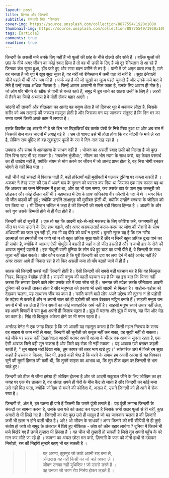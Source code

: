 ```yaml
---
layout: post
title: हिम्मत और ज़िन्दगी 
subtitle: रामधारी सिंह 'दिनकर'
cover-img: https://source.unsplash.com/collection/8877554/1920x1080
thumbnail-img: https://source.unsplash.com/collection/88775549/1920x1080 
tags: [article]
comments: true
readtime: true
---
```

ज़िन्दगी के असली मजे उनके लिए नहीं हैं जो फूलों की छांह के नीचे खेलते और सोते
हैं । बल्कि फूलों की छांह के नीचे अगर जीवन का कोई स्वाद छिपा है तो वह भी उन्हीं
के लिए है जो दूर रेगिस्तान से आ रहे हैं जिनका कंठ सूखा हुआ, होंठ फटे हुए और सारा
बदन पसीने से तर है । पानी में जो अमृत वाला तत्व है, उसे वह जनता है जो धूप में
खूब सूख चूका है, वह नहीं जो रेगिस्तान में कभी पड़ा ही नहीं है । सुख देनेवाली
चीजें पहले भी थीं और अब भी हैं । फर्क यह है की जो सुखों का मूल्य पहले चुकाते हैं
और उनके मजे बाद में लेते हैं उन्हें स्वाद अधिक मिलता है । जिन्हें आराम आसानी से
मिल जाता है, उनके लिए आराम ही मौत है। जो लोग पाँव भीगने के खौफ से पानी से बचते
रहते हैं, समुद्र में डूब जाने का खतरा उन्हीं के लिए है। लहरों में तैरने का
जिन्हें अभ्यास है वे मोती लेकर बहार आएंगे ।

चांदनी की ताजगी और शीतलता का आनंद वह मनुष्य लेता है जो दिनभर धूप में थककर लौटा
है, जिसके शरीर को अब तरलाई की जरूरत महसूस होती है और जिसका मन यह जानकर संतुस्ट
है कि दिन भर का समय उसने किसी अच्छे काम में लगाया है।

इसके विपरीत वह आदमी भी है जो दिन भर खिड़कियाँ बंद करके पंखों के निचे छिपा हुआ था
और अब रात में जिसकी सेज बाहर चांदनी में लगाई गई है । भ्रम तो शायद उसे भी होता
होगा कि वह चांदनी के मजे ले रहा है, लेकिन सच पूछिए तो वह खुशबूदार फूलों के रस
में दिन-रात सड़ रहा है ।

उपवास और संयम ये आत्महत्या के साधन नहीं हैं । भोजन का असली स्वाद उसी को मिलता है
जो कुछ दिन बिना खाए भी रह सकता है। 'त्यक्तेन भुंजीथा:', जीवन का भोग त्याग के साथ
करो, यह केवल परमार्थ का ही उपदेश नहीं है, क्योंकि संयम से भोग करने पर जीवन में
जो आनंद प्राप्त होता है, वह निरा भोगी बनकर भोगने से नहीं मिल पता ।

बड़ी चीजें बड़े संकटों में विकास पाती हैं, बड़ी हस्तियाँ बड़ी मुसीबतों में पलकर
दुनिया पर कब्ज़ा करती हैं । अकबर ने तेरह साल की उम्र में अपने बाप के दुश्मन को
परास्त कर दिया था जिसका एक मात्र कारण यह था कि अकबर का जन्म रेगिस्तान में हुआ
था, और वह भी उस समय, जब उसके बाप के पास एक कस्तूरी को छोड़कर और कोई दौलत नहीं थी।
महाभारत में देश के प्रायः अधिकांश वीर कौरवों के पक्ष में थे । मगर फिर भी जीत
पांडवों की हुई ; क्योंकि उन्होंने लाक्षागृह की मुसीबत झेली थी, क्योंकि उन्होंने
वनवास के जोखिम को पार किया था । श्री विंस्टन चर्चिल ने कहा है की ज़िन्दगी की
सबसे बड़ी सिफ़त हिम्मत है । आदमी के और सारे गुण उसके हिम्मती होने से ही पैदा होते
हैं।

ज़िन्दगी की दो सूरतें हैं । एक तो यह कि आदमी बड़े-से-बड़े मकसद के लिए कोशिश करे,
जगमगाती हुई जीत पर पंजा डालने के लिए हाथ बढ़ाये, और अगर असफलताएँ कदम-कदम पर जोश
की रोशनी के साथ अंधियाली का जाल बुन रही हों, तब भी वह पीछे को पावँ न हटाये।
दूसरी सूरत यह है कि उन गरीब आत्माओं का हमजोली बन जाये जो न तो बहुत अधिक सुख पाती
हैं और न जिन्हें बहुत अधिक दुःख पाने का ही संयोग है, क्योंकि वे आत्माएं ऐसी
गोधूलि में बसती हैं जहाँ न तो जीत हंसती है और न कभी हार के रोने की आवाज सुनाई
पड़ती है। इस गोधूली वाली दुनिया के लोग बंधे हुए घाट का पानी पीते हैं, वे ज़िन्दगी
के साथ जुआ नहीं खेल सकते। और कौन कहता है कि पूरी ज़िन्दगी को दाव पर लगा देने में
कोई आनंद नहीं है? अगर रास्ता आगे ही निकल रहा है तो फिर असली मजा तो पाँव बढ़ाते
जाने में ही है।

साहस की ज़िन्दगी सबसे बड़ी ज़िन्दगी होती है। ऐसी ज़िन्दगी की सबसे बड़ी पहचान यह है
कि वह बिल्कुल निडर, बिल्कुल बेखौफ़ होती है। साहसी मनुष्य की पहली पहचान यह है कि
वह इस बात कि चिन्ता नहीं करता कि तमाशा देखने वाले लोग उसके बारे में क्या सोच रहे
हैं। जनमत की उपेक्षा करके जीनेवाला आदमी दुनिया की असली ताकत होता है और मनुष्यता
को प्रकाश भी उसी आदमी से मिलता है। अड़ोस-पड़ोस को देखकर चलना, यह साधारण जीव का
काम है। क्रांति करने वाले लोग अपने उद्देश्य की तुलना न तो पड़ोसी के उद्देश्य से
करते हैं और न अपनी चाल को ही पड़ोसी की चाल देखकर मद्धिम बनाते हैं। साहसी मनुष्य
उन सपनों में भी रस लेता है जिन सपनों का कोई व्यावहारिक अर्थ नहीं है। साहसी
मनुष्य सपने उधार नहीं लेता, वह अपने विचारों में रमा हुआ अपनी ही किताब पढ़ता है।
झुंड में चलना और झुंड में चरना, यह भैंस और भेड़ का काम है। सिंह तो बिल्कुल अकेला
होने पर भी मगन रहता है।

अर्नाल्ड बेनेट ने एक जगह लिखा है कि जो आदमी यह महसूस करता है कि किसी महान निश्चय
के समय वह साहस से काम नहीं ले सका, ज़िन्दगी की चुनौती को कबूल नहीं कर सका, वह
सुखी नहीं हो सकता। बड़े मौके पर सहस नहीं दिखानेवाला आदमी बराबर अपनी आत्मा के भीतर
एक आवाज सुनता रहता है, एक ऐसी आवाज जिसे वही सुन सकता है और जिसे वह रोक भी नहीं
सकता । यह आवाज उसे बराबर कहती रहती है, " तुम साहस नहीं दिखा सके, तुम कायर की तरह
भाग खड़े हुए।" सांसारिक अर्थ में जिसे हम सुख कहते हैं उसका न मिलना, फिर भी, इससे
कही श्रेष्ठ है कि मरने के समाय हम अपनी आत्मा से यह धिक्कार सुनें की तुममें
हिम्मत की कमी थी, कि तुममें साहस का आभाव था, कि तुम ठीक वक़्त पर ज़िन्दगी से भाग
खड़े हुए।

ज़िन्दगी को ठीक से जीना हमेशा ही जोखिम झेलना है और जो आदमी सकुशल जीने के लिए
जोखिम का हर जगह पर एक घेर डालता है, वह अंततः अपने ही घेरों के बीच कैद हो जाता है
और ज़िन्दगी का कोई मजा उसे नहीं मिल पाता, क्योंकि जोखिम से बचने की कोशिश में, असल
में, उसने ज़िन्दगी को ही आने में रोक रखा है।

ज़िन्दगी से, अंत में, हम उतना ही पाते हैं जितनी कि उसमे पूंजी लगाते हैं। यह पूंजी
लगाना ज़िन्दगी के संकटों का सामना करना है, उसके उस पन्ने को उलट कर पढना है जिसके
सभी अक्षर फूलों से ही नहीं, कुछ अंगारों से भी लिखे गए हैं। ज़िन्दगी का भेद कुछ
उसे ही मालूम है जो यह जानकार चलता है की ज़िन्दगी कभी भी ख़त्म न होने वाली चीज़ है।
अरे ! ओ जीवन के साधकों ! अगर किनारे की मरी सीपियों से ही तुम्हे संतोष हो जाये तो
समुद्र के अंतराल में छिपे हुए मौक्तिक - कोष को कौन बहार लायेगा ? दुनिया में
जितने भी मजे बिखेरे गए हैं उनमें तुम्हारा भी हिस्सा है । वह चीज भी तुम्हारी हो
सकती है जिसे तुम अपनी पहुँच के परे मान कर लौटे जा रहे हो । कामना का अंचल छोटा मत
करो, ज़िन्दगी के फल को दोनों हाथों से दबाकर निचोड़ो, रस की निर्झरी तुम्हारे बहाए
भी बह सकती है ।


>>> यह अरण्य, झुरमुट जो काटे अपनी राह बना ले,  
>>> क्रीतदास यह नहीं किसी का जो चाहे अपना ले ।  
>>> जीवन उनका नहीं युधिष्ठिर ! जो उससे डरते हैं ।  
>>> वह उनका जो चरण रोप निर्भय होकर लड़ते हैं । 
